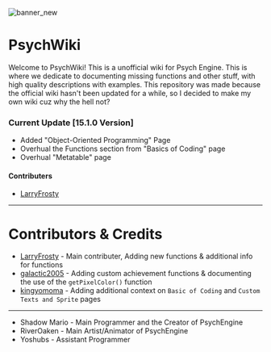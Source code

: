 ![banner_new](https://github.com/Meme1079/PsychWiki/assets/101881784/9a8500a2-dcaa-49dc-8cef-ee5eb8c3334d)

# PsychWiki
Welcome to PsychWiki! This is a unofficial wiki for Psych Engine. This is where we dedicate to documenting missing functions and other stuff, with high quality descriptions with examples. This repository was made because the official wiki hasn't been updated for a while, so I decided to make my own wiki cuz why the hell not?

### Current Update [15.1.0 Version]
- Added "Object-Oriented Programming" Page
- Overhual the Functions section from "Basics of Coding" page
- Overhual "Metatable" page

#### Contributers
- [LarryFrosty](https://github.com/LarryFrosty)

***

# Contributors & Credits
- [LarryFrosty](https://github.com/LarryFrosty) - Main contributer, Adding new functions & additional info for functions
- [galactic2005](https://github.com/galactic2005) - Adding custom achievement functions & documenting the use of the `getPixelColor()` function
- [kingyomoma](https://github.com/kingyomoma) - Adding additional context on `Basic of Coding` and `Custom Texts and Sprite` pages

***

- Shadow Mario - Main Programmer and the Creator of PsychEngine
- RiverOaken - Main Artist/Animator of PsychEngine
- Yoshubs - Assistant Programmer
